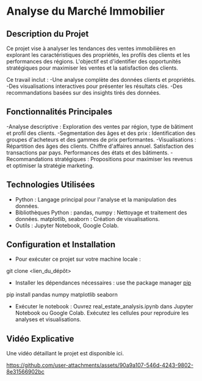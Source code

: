 # Analyse du Marché Immobilier

## Description du Projet
Ce projet vise à analyser les tendances des ventes immobilières en explorant les caractéristiques des propriétés, les profils des clients et les performances des régions. L'objectif est d'identifier des opportunités stratégiques pour maximiser les ventes et la satisfaction des clients.

Ce travail inclut :
  -Une analyse complète des données clients et propriétés.
  -Des visualisations interactives pour présenter les résultats clés.
  -Des recommandations basées sur des insights tirés des données.
  
## Fonctionnalités Principales
-Analyse descriptive : Exploration des ventes par région, type de bâtiment et profil des clients.
-Segmentation des âges et des prix : Identification des groupes d'acheteurs et des gammes de prix performantes.
-Visualisations :
  Répartition des âges des clients.
  Chiffre d'affaires annuel.
  Satisfaction des transactions par pays.
  Performances des états et des bâtiments.
-Recommandations stratégiques : Propositions pour maximiser les revenus et optimiser la stratégie marketing.

## Technologies Utilisées

- Python : Langage principal pour l'analyse et la manipulation des données.
- Bibliothèques Python :
pandas, numpy : Nettoyage et traitement des données.
matplotlib, seaborn : Création de visualisations.
- Outils : Jupyter Notebook, Google Colab.

## Configuration et Installation

- Pour exécuter ce projet sur votre machine locale :

git clone <lien_du_dépôt>

  
- Installer les dépendances nécessaires :
use the package manager [pip](https://pip.io/en/stable/)

pip install pandas numpy matplotlib seaborn


- Exécuter le notebook :
Ouvrez real_estate_analysis.ipynb dans Jupyter Notebook ou Google Colab.
Exécutez les cellules pour reproduire les analyses et visualisations.

## Vidéo Explicative
Une vidéo détaillant le projet est disponible ici.

https://github.com/user-attachments/assets/90a9a107-546d-4243-9802-8e31566902bc
